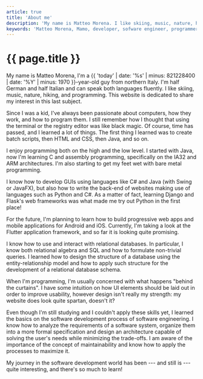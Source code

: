 ```yaml
---
article: true
title: 'About me'
description: 'My name is Matteo Morena. I like skiing, music, nature, hiking, and programming. This website is dedicated to share my interest in this last subject.'
keywords: 'Matteo Morena, Mamo, developer, sofware engineer, programmer, software, skills'
---
```


# {{ page.title }} #

My name is Matteo Morena, I'm a {{ 'today' | date: '%s' | minus: 821228400 | date: '%Y' | minus: 1970 }}-year-old guy
from northern Italy. I'm half German and half Italian and can speak both languages fluently. I like skiing, music,
nature, hiking, and programming. This website is dedicated to share my interest in this last subject.

Since I was a kid, I've always been passionate about computers, how they work, and how to program them. I still
remember how I thought that using the terminal or the registry editor was like black magic. Of course, time has passed,
and I learned a lot of things. The first thing I learned was to create batch scripts, then HTML and CSS, then Java, and
so on.

I enjoy programming both on the high and the low level. I started with Java, now I'm learning C and assembly
programming, specifically on the IA32 and ARM architectures. I'm also starting to get my feet wet with bare metal
programming.

I know how to develop GUIs using languages like C# and Java (with Swing or JavaFX), but also how to write the back-end
of websites making use of languages such as Python and C#. As a matter of fact, learning Django and Flask's web
frameworks was what made me try out Python in the first place!

For the future, I'm planning to learn how to build progressive web apps and mobile applications for Android and iOS.
Currently, I'm taking a look at the Flutter application framework, and so far it is looking quite promising.

I know how to use and interact with relational databases. In particular, I know both relational algebra and SQL and how
to formulate non-trivial queries. I learned how to design the structure of a database using the entity-relationship
model and how to apply such structure for the development of a relational database schema.

When I'm programming, I'm usually concerned with what happens "behind the curtains". I have some intuition on how UI
elements should be laid out in order to improve usability, however design isn't really my strength: my website does
look quite spartan, doesn't it?

Even though I'm still studying and I couldn't apply these skills yet, I learned the basics on the software development
process of software engineering. I know how to analyze the requirements of a software system, organize them into a more
formal specification and design an architecture capable of solving the user's needs while minimizing the trade-offs. I
am aware of the importance of the concept of maintainability and know how to apply the processes to maximize it.

My journey in the software development world has been --- and still is --- quite interesting, and there's so much to
learn!